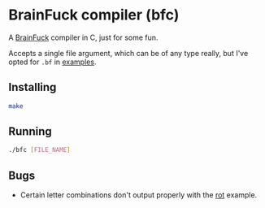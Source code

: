 # BrainFuck compiler (bfc)

A [BrainFuck](https://en.wikipedia.org/wiki/Brainfuck) compiler in C, just for some fun.

Accepts a single file argument, which can be of any type really, but I've opted for `.bf` in [examples](/eg).

## Installing

```sh
make
```

## Running

```sh
./bfc [FILE_NAME]
```

## Bugs

- Certain letter combinations don't output properly with the [rot](/eg/rot.bf) example.
